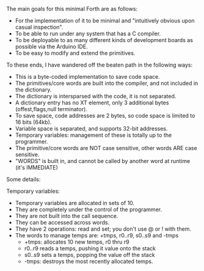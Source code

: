 The main goals for this minimal Forth are as follows:

- For the implementation of it to be minimal and "intuitively obvious upon casual inspection".
- To be able to run under any system that has a C compiler.
- To be deployable to as many different kinds of development boards as possible via the Arduino IDE.
- To be easy to modify and extend the primitives.

To these ends, I have wandered off the beaten path in the following ways:

- This is a byte-coded implementation to save code space.
- The primitives/core words are built into the compiler, and not included in the dictionary.
- The dictionary is intersparsed with the code, it is not separated.
- A dictionary entry has no XT element, only 3 additional bytes (offest,flags,null terminator).
- To save space, code addresses are 2 bytes, so code space is limited to 16 bits (64kb).
- Variable space is separated, and supports 32-bit addresses.
- Temporary variables: management of these is totally up to the programmer.
- The primitive/core words are NOT case sensitive, other words ARE case sensitive.
- "WORDS" is built in, and cannot be called by another word at runtime (it's IMMEDIATE)

Some details:

Temporary variables:
- Temporary variables are allocated in sets of 10.
- They are completely under the control of the programmer.
- They are not built into the call sequence.
- They can be accessed across words.
- They have 2 operations: read and set; you don't use @ or ! with them.
- The words to manage temps are: +tmps, r0..r9, s0..s9 and -tmps
  - +tmps: allocates 10 new temps, r0 thru r9
  - r0..r9 reads a temps, pushing it value onto the stack
  - s0..s9 sets a temps, popping the value off the stack
  - -tmps: destroys the most recently allocated temps.
